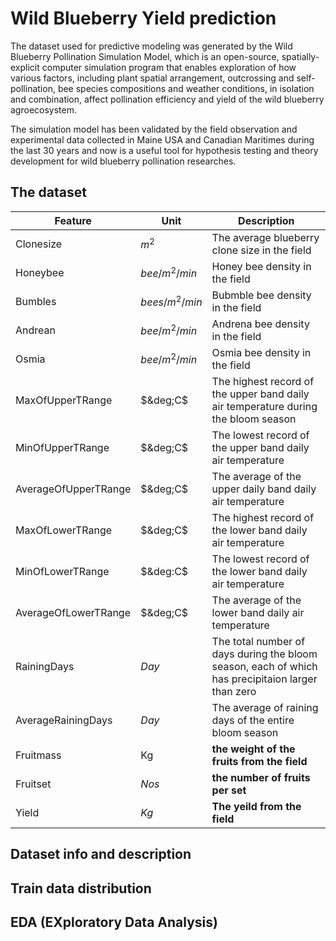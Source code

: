 # Wild Blueberry Yield prediction

The dataset used for predictive modeling was generated by the Wild Blueberry Pollination Simulation Model, which is an open-source, spatially-explicit computer simulation program that enables exploration of how various factors, including plant spatial arrangement, outcrossing and self-pollination, bee species compositions and weather conditions, in isolation and combination, affect pollination efficiency and yield of the wild blueberry agroecosystem. 

The simulation model has been validated by the field observation and experimental data collected in Maine USA and Canadian Maritimes during the last 30 years and now is a useful tool for hypothesis testing and theory development for wild blueberry pollination researches.


## The dataset


| Feature   | Unit   | Description | 
|---------- |------- |-------------|
|Clonesize  | $m^2$    | The average blueberry clone size in the field |
| Honeybee  | $bee/m^2/min$| Honey bee density in the field|
| Bumbles   | $bees/m^2/min$ | Bubmble bee density in the field|
| Andrean   | $bee/m^2/min$ | Andrena bee density in the field|
| Osmia     | $bee/m^2/min$ | Osmia bee density in the field |
| MaxOfUpperTRange | $&deg;C$ | The highest record of the upper band daily air temperature during the bloom season |
| MinOfUpperTRange| $&deg;C$ | The lowest record of the upper band daily air temperature | 
| AverageOfUpperTRange| $&deg;C$| The average of the upper daily band daily air temperature | 
| MaxOfLowerTRange | $&deg;C$ | The highest record of the lower band daily air temperature | 
| MinOfLowerTRange | $&deg:C$ | The lowest record of the lower band daily air temperature|
| AverageOfLowerTRange | $&deg;C$ | The average of the lower band daily air temperature |
| RainingDays | $Day$ | The total number of days during the bloom season, each of which has precipitaion larger than zero|
| AverageRainingDays | $Day$ | The average of raining days of the entire bloom season|
| Fruitmass| Kg | **the weight of the fruits from the field** |
| Fruitset| $Nos$ | **the number of fruits per set**| 
| Yield | $Kg$ | **The yeild from the field** | 


## Dataset info and description

## Train data distribution

## EDA (EXploratory Data Analysis)